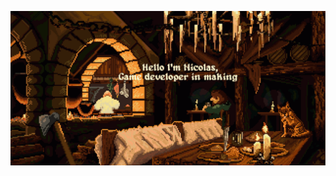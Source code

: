 <div style="text-align: center; height: 1000px">

[![MasterHead](./Banner.gif)](https://github.com/NicolasReboule/NicolasReboule/blob/main/Banner.gif)

</div>